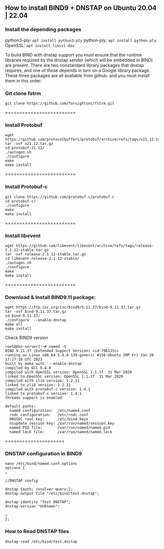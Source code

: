 ## How to install BIND9 + DNSTAP on Ubuntu 20.04 | 22.04

### Install the depending packages

python3-ply: ```apt install python3-ply```
python-ply: ```apt install python-ply```
OpenSSL: ```apt install libssl-dev```

To build BIND with dnstap support you must ensure that the runtime libraries required by the dnstap sender (which will be embedded in BIND) are present. There are two nonstandard library packages that dnstap requires, and one of those depends in turn on a Google library package. These three packages are all available from github, and you must install them in this order:

### Git clone fstrm
```
git clone https://github.com/farsightsec/fstrm.git
```
=========================

### Install Protobuf
```
wget https://github.com/protocolbuffers/protobuf/archive/refs/tags/v21.12.tar.gz
tar -xvf v21.12.tar.gz
cd protobuf-21.12/
./autogen.sh
./configure
make
make install
```
=========================

### Install Protobuf-c
```
git clone https://github.com/protobuf-c/protobuf-c
cd protobuf-c/
./configure
make
make install
```
=========================
### Install libevent
```
wget https://github.com/libevent/libevent/archive/refs/tags/release-2.1.12-stable.tar.gz
tar -xvf release-2.1.12-stable.tar.gz
cd libevent-release-2.1.12-stable/
./autogen.sh
./configure
make
make install
```
=========================
### Download & install BIND9.11 package:
```
wget https://ftp.isc.org/isc/bind9/9.11.37/bind-9.11.37.tar.gz
tar -xvf bind-9.11.37.tar.gz
cd bind-9.11.37/
./configure  --enable-dnstap
make all
make install
```

Check BIND9 version
```
root@dns-server1:~# named -V
BIND 9.11.37 (Extended Support Version) <id:796133c>
running on Linux x86_64 5.4.0-139-generic #156-Ubuntu SMP Fri Jan 20 17:27:18 UTC 2023
built by make with '--enable-dnstap'
compiled by GCC 9.4.0
compiled with OpenSSL version: OpenSSL 1.1.1f  31 Mar 2020
linked to OpenSSL version: OpenSSL 1.1.1f  31 Mar 2020
compiled with zlib version: 1.2.11
linked to zlib version: 1.2.11
compiled with protobuf-c version: 1.4.1
linked to protobuf-c version: 1.4.1
threads support is enabled

default paths:
  named configuration:  /etc/named.conf
  rndc configuration:   /etc/rndc.conf
  DNSSEC root key:      /etc/bind.keys
  nsupdate session key: /var/run/named/session.key
  named PID file:       /var/run/named/named.pid
  named lock file:      /var/run/named/named.lock
```
=====================
### DNSTAP configuration in BIND9
```
nano /etc/bind/named.conf.options
options {
…

//DNSTAP config

dnstap {auth; resolver query;};
dnstap-output file "/etc/bind/test.dnstap";

dnstap-identity "Test DNSTAP";
dnstap-version "Unknown";

…
};
```


### How to Read DNSTAP files
```
dnstap-read /etc/bind/test.dnstap
```










